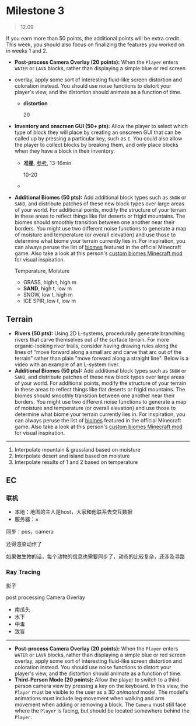 # Milestone 3

> 12.09

If you earn more than 50 points, the additional points will be extra credit. This week, you should also focus on finalizing the features you worked on in weeks 1 and 2.

- **Post-process Camera Overlay (20 points):** When the `Player` enters `WATER` or `LAVA` blocks, rather than displaying a simple blue or red screen 

- overlay, apply some sort of interesting fluid-like screen distortion and coloration instead. You should use noise functions to distort your player's view, and the distortion should animate as a function of time.

  - **distortion**

    20

- **Inventory and onscreen GUI (50+ pts):** Allow the player to select which type of block they will place by creating an onscreen GUI that can be called up by pressing a particular key, such as `I`. You could also allow the player to collect blocks by breaking them, and only place blocks when they have a block in their inventory.

  - **准星**, [参考](https://upenn.hosted.panopto.com/Panopto/Pages/Viewer.aspx?id=52fbe2ce-2674-47cc-a2ec-b22c01576380), 13-16min

    10-20

  - 

- **Additional Biomes (50 pts):** Add additional block types such as `SNOW` or `SAND`, and distribute patches of these new block types over large areas of your world. For additional points, modify the structure of your terrain in these areas to reflect things like flat deserts or frigid mountains. The biomes should smoothly transition between one another near their borders. You might use two different noise functions to generate a map of moisture and temperature (or overall elevation) and use those to determine what biome your terrain currently lies in. For inspiration, you can always peruse the list of [biomes](https://minecraft.gamepedia.com/Biome) featured in the official Minecraft game. Also take a look at this person's [custom biomes Minecraft mod](https://www.spigotmc.org/resources/danns-world-generator-oasis-desert-demo-1-14-x-1-15-x-uses-an-organic-tree-generator.74083/) for visual inspiration.

  Temperature, Moisture

  - GRASS, high t, high m
  - **SAND**, high t, low m
  - SNOW, low t, high m
  - ICE SPIR, low t, low m

## Terrain

- **Rivers (50 pts):** Using 2D L-systems, procedurally generate branching rivers that carve themselves out of the surface terrain. For more organic-looking river trails, consider having drawing rules along the lines of "move forward along a small arc and carve that arc out of the terrain" rather than plain "move forward along a straight line". Below is a video with an example of an L-system river.
- **Additional Biomes (50 pts):** Add additional block types such as `SNOW` or `SAND`, and distribute patches of these new block types over large areas of your world. For additional points, modify the structure of your terrain in these areas to reflect things like flat deserts or frigid mountains. The biomes should smoothly transition between one another near their borders. You might use two different noise functions to generate a map of moisture and temperature (or overall elevation) and use those to determine what biome your terrain currently lies in. For inspiration, you can always peruse the list of [biomes](https://minecraft.gamepedia.com/Biome) featured in the official Minecraft game. Also take a look at this person's [custom biomes Minecraft mod](https://www.spigotmc.org/resources/danns-world-generator-oasis-desert-demo-1-14-x-1-15-x-uses-an-organic-tree-generator.74083/) for visual inspiration.

---



1. Interpolate mountain & grassland based on moisture
2. Interpolate desert and island based on moisture
3. Interpolate results of 1 and 2 based on temperature

## EC

### 联机

- 本地：地图的主人是host，大家和他联系去交互数据
- 服务器：×

同步：pos，camera

还得渲染动作了

如果做生物的话，每个动物的信息也需要同步了，动态的比较复杂，还涉及寻路

### Ray Tracing

影子

post processing Camera Overlay

- 南瓜头
- 水下
- 中毒
- 致盲

---

- **Post-process Camera Overlay (20 points):** When the `Player` enters `WATER` or `LAVA` blocks, rather than displaying a simple blue or red screen overlay, apply some sort of interesting fluid-like screen distortion and coloration instead. You should use noise functions to distort your player's view, and the distortion should animate as a function of time.
- **Third-Person Mode (20 points):** Allow the player to switch to a third-person camera view by pressing a key on the keyboard. In this view, the `Player` must be visible to the user as a 3D *animated* model. The model's animations must include leg movement when walking and arm movement when adding or removing a block. The `Camera` must still face where the `Player` is facing, but should be located somewhere behind the `Player`.